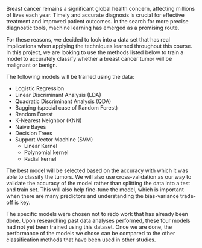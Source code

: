 Breast cancer remains a significant global health concern, affecting millions of lives each year. Timely and accurate diagnosis is crucial for effective treatment and improved patient outcomes. In the search for more precise diagnostic tools, machine learning has emerged as a promising route.

For these reasons, we decided to look into a data set that has real implications when applying the techniques learned throughout this course. In this project, we are looking to use the methods listed below to train a model to accurately classify whether a breast cancer tumor will be malignant or benign.

The following models will be trained using the data:
- Logistic Regression
- Linear Discriminant Analysis (LDA)
- Quadratic Discriminant Analysis (QDA)
- Bagging (special case of Random Forest)
- Random Forest
- K-Nearest Neighbor (KNN)
- Naive Bayes
- Decision Trees
- Support Vector Machine (SVM)
  - Linear Kernel
  - Polynomial kernel
  - Radial kernel

The best model will be selected based on the accuracy with which it was able to classify the tumors. We will also use cross-validation as our way to validate the accuracy of the model rather than splitting the data into a test and train set. This will also help fine-tune the model, which is important when there are many predictors and understanding the bias-variance trade-off is key.

The specific models were chosen not to redo work that has already been done. Upon researching past data analyses performed, these four models had not yet been trained using this dataset. Once we are done, the performance of the models we chose can be compared to the other classification methods that have been used in other studies.
